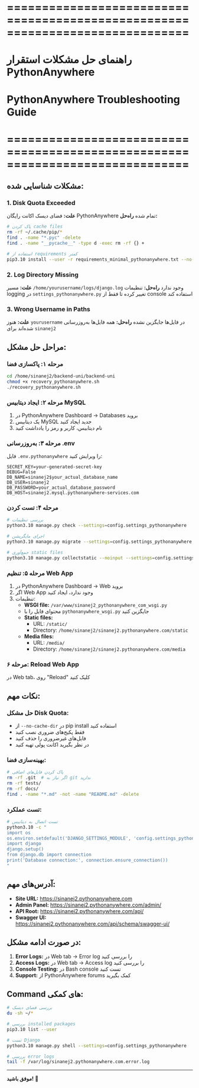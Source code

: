 # ==============================================================================
# راهنمای حل مشکلات استقرار PythonAnywhere
# PythonAnywhere Troubleshooting Guide
# ==============================================================================

## مشکلات شناسایی شده:

### 1. Disk Quota Exceeded
**علت:** فضای دیسک اکانت رایگان PythonAnywhere تمام شده
**راه‌حل:**
```bash
# پاک کردن cache files
rm -rf ~/.cache/pip/*
find . -name "*.pyc" -delete
find . -name "__pycache__" -type d -exec rm -rf {} +

# استفاده از requirements کمتر
pip3.10 install --user -r requirements_minimal_pythonanywhere.txt --no-cache-dir
```

### 2. Log Directory Missing
**علت:** مسیر `/home/yourusername/logs/django.log` وجود ندارد
**راه‌حل:** تنظیمات logging در `settings_pythonanywhere.py` تغییر کرده تا فقط از console استفاده کند

### 3. Wrong Username in Paths
**علت:** هنوز `yourusername` در فایل‌ها جایگزین نشده
**راه‌حل:** همه فایل‌ها به‌روزرسانی شده‌اند برای `sinanej2`

## مراحل حل مشکل:

### مرحله ۱: پاکسازی فضا
```bash
cd /home/sinanej2/backend-uni/backend-uni
chmod +x recovery_pythonanywhere.sh
./recovery_pythonanywhere.sh
```

### مرحله ۲: ایجاد دیتابیس MySQL
1. در PythonAnywhere Dashboard → Databases بروید
2. یک دیتابیس MySQL جدید ایجاد کنید
3. نام دیتابیس، کاربر و رمز را یادداشت کنید

### مرحله ۳: به‌روزرسانی .env
فایل `.env.pythonanywhere` را ویرایش کنید:
```env
SECRET_KEY=your-generated-secret-key
DEBUG=False
DB_NAME=sinanej2$your_actual_database_name
DB_USER=sinanej2
DB_PASSWORD=your_actual_database_password
DB_HOST=sinanej2.mysql.pythonanywhere-services.com
```

### مرحله ۴: تست کردن
```bash
# بررسی تنظیمات
python3.10 manage.py check --settings=config.settings_pythonanywhere

# اجرای مایگریشن
python3.10 manage.py migrate --settings=config.settings_pythonanywhere

# جمع‌آوری static files
python3.10 manage.py collectstatic --noinput --settings=config.settings_pythonanywhere
```

### مرحله ۵: تنظیم Web App
1. در PythonAnywhere Dashboard → Web بروید
2. اگر Web App وجود ندارد، ایجاد کنید
3. تنظیمات:
   - **WSGI file:** `/var/www/sinanej2_pythonanywhere_com_wsgi.py`
   - محتوای فایل را با `pythonanywhere_wsgi.py` جایگزین کنید
   - **Static files:**
     - URL: `/static/`
     - Directory: `/home/sinanej2/sinanej2.pythonanywhere.com/static`
   - **Media files:**
     - URL: `/media/`
     - Directory: `/home/sinanej2/sinanej2.pythonanywhere.com/media`

### مرحله ۶: Reload Web App
در Web tab، روی "Reload" کلیک کنید

## نکات مهم:

### حل مشکل Disk Quota:
- از `--no-cache-dir` در pip install استفاده کنید
- فقط پکیج‌های ضروری نصب کنید
- فایل‌های غیرضروری را حذف کنید
- در نظر بگیرید اکانت پولی تهیه کنید

### بهینه‌سازی فضا:
```bash
# پاک کردن فایل‌های اضافی
rm -rf .git  # اگر نیاز به git ندارید
rm -rf tests/
rm -rf docs/
find . -name "*.md" -not -name "README.md" -delete
```

### تست عملکرد:
```bash
# تست اتصال به دیتابیس
python3.10 -c "
import os
os.environ.setdefault('DJANGO_SETTINGS_MODULE', 'config.settings_pythonanywhere')
import django
django.setup()
from django.db import connection
print('Database connection:', connection.ensure_connection())
"
```

## آدرس‌های مهم:

- **Site URL:** https://sinanej2.pythonanywhere.com
- **Admin Panel:** https://sinanej2.pythonanywhere.com/admin/
- **API Root:** https://sinanej2.pythonanywhere.com/api/
- **Swagger UI:** https://sinanej2.pythonanywhere.com/api/schema/swagger-ui/

## در صورت ادامه مشکل:

1. **Error Logs:** در Web tab → Error log را بررسی کنید
2. **Access Logs:** در Web tab → Access log را بررسی کنید
3. **Console Testing:** در Bash console تست کنید
4. **Support:** از PythonAnywhere forums کمک بگیرید

## Command های کمکی:

```bash
# بررسی فضای دیسک
du -sh ~/*

# بررسی installed packages
pip3.10 list --user

# تست Django
python3.10 manage.py shell --settings=config.settings_pythonanywhere

# بررسی error logs
tail -f /var/log/sinanej2.pythonanywhere.com.error.log
```

---

**موفق باشید!** 🚀

